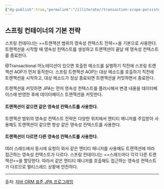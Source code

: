 ```yaml
---
{"dg-publish":true,"permalink":"/illiterate//transaction-scope-persistence-context/","tags":["transaction","jpa"],"noteIcon":"","created":"2025-03-12T00:02:00","updated":"2025-03-12T00:09:33+09:00"}
---
```


## 스프링 컨테이너의 기본 전략

스프링 컨테이너는 ==트랜잭션 범위의 영속성 컨텍스트 전략==을 기본으로 사용한다. 트랜잭션을 시작할 때 영속성 컨텍스트를 생성하고 트랜잭션이 끝날 때 영속성 컨텍스트를 종료한다.

\@Transactional 어노테이션이 있으면 호출한 메소드를 실행하기 직전에 스프링 트랜잭션 AOP가 먼저 동작한다. 스프링 트랜잭션 AOP는 대상 메소드를 호출하기 직전에 트랜잭션을 시작하고, 대상 메소드가 정상 종료되면 트랜잭션을 커밋하면서 종료한다.

트랜잭션을 커밋하면 JPA는 먼저 영속성 컨텍스트를 플러시해서 변경 내용을 데이터베이스에 반영한 후에 데이터베이스 트랜잭션을 커밋한다. 

#### 트랜잭션이 같으면 같은 영속성 컨텍스트를 사용한다.

트랜잭션 범위의 영속성 컨텍스트 전략은 다양한 위치에서 엔티티 매니저를 주입받아 사용해도 트랜잭션이 같으면 항상 같은 영속성 컨텍스트를 사용한다.

#### 트랜잭션이 다르면 다른 영속성 컨텍스트를 사용한다.

여러 스레드에서 동시에 요청이 와서 같은 엔티티 매니저를 사용해도 트랜잭션에 따라 접근하는 영속성 컨텍스트가 다르다. 스프링 컨테이너는 ==스레드마다 각각 다른 트랜잭션==을 할당한다. 따라서 같은 엔티티 매니저를 호출해도 접근하는 영속성 컨텍스트가 다르므로 멀티스레드 상황에 안전하다.

---
출처: [자바 ORM 표준 JPA 프로그래밍](https://product.kyobobook.co.kr/detail/S000000935744)